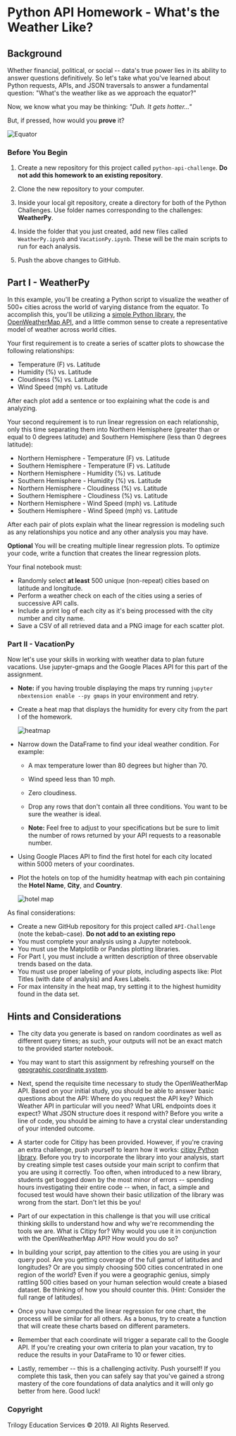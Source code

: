 # Python API Homework - What's the Weather Like?## BackgroundWhether financial, political, or social -- data's true power lies in its ability to answer questions definitively. So let's take what you've learned about Python requests, APIs, and JSON traversals to answer a fundamental question: "What's the weather like as we approach the equator?"Now, we know what you may be thinking: _"Duh. It gets hotter..."_But, if pressed, how would you **prove** it?![Equator](Images/equatorsign.png)### Before You Begin1. Create a new repository for this project called `python-api-challenge`. **Do not add this homework to an existing repository**.2. Clone the new repository to your computer.3. Inside your local git repository, create a directory for both of the  Python Challenges. Use folder names corresponding to the challenges: **WeatherPy**.4. Inside the folder that you just created, add new files called `WeatherPy.ipynb` and `VacationPy.ipynb`. These will be the main scripts to run for each analysis.5. Push the above changes to GitHub.## Part I - WeatherPyIn this example, you'll be creating a Python script to visualize the weather of 500+ cities across the world of varying distance from the equator. To accomplish this, you'll be utilizing a [simple Python library](https://pypi.python.org/pypi/citipy), the [OpenWeatherMap API](https://openweathermap.org/api), and a little common sense to create a representative model of weather across world cities.Your first requirement is to create a series of scatter plots to showcase the following relationships:* Temperature (F) vs. Latitude* Humidity (%) vs. Latitude* Cloudiness (%) vs. Latitude* Wind Speed (mph) vs. LatitudeAfter each plot add a sentence or too explaining what the code is and analyzing.Your second requirement is to run linear regression on each relationship, only this time separating them into Northern Hemisphere (greater than or equal to 0 degrees latitude) and Southern Hemisphere (less than 0 degrees latitude):* Northern Hemisphere - Temperature (F) vs. Latitude* Southern Hemisphere - Temperature (F) vs. Latitude* Northern Hemisphere - Humidity (%) vs. Latitude* Southern Hemisphere - Humidity (%) vs. Latitude* Northern Hemisphere - Cloudiness (%) vs. Latitude* Southern Hemisphere - Cloudiness (%) vs. Latitude* Northern Hemisphere - Wind Speed (mph) vs. Latitude* Southern Hemisphere - Wind Speed (mph) vs. LatitudeAfter each pair of plots explain what the linear regression is modeling such as any relationships you notice and any other analysis you may have.**Optional** You will be creating multiple linear regression plots. To optimize your code, write a function that creates the linear regression plots.Your final notebook must:* Randomly select **at least** 500 unique (non-repeat) cities based on latitude and longitude.* Perform a weather check on each of the cities using a series of successive API calls.* Include a print log of each city as it's being processed with the city number and city name.* Save a CSV of all retrieved data and a PNG image for each scatter plot.### Part II - VacationPyNow let's use your skills in working with weather data to plan future vacations. Use jupyter-gmaps and the Google Places API for this part of the assignment.* **Note:** if you having trouble displaying the maps try running `jupyter nbextension enable --py gmaps` in your environment and retry.* Create a heat map that displays the humidity for every city from the part I of the homework.  ![heatmap](Images/heatmap.png)* Narrow down the DataFrame to find your ideal weather condition. For example:  * A max temperature lower than 80 degrees but higher than 70.  * Wind speed less than 10 mph.  * Zero cloudiness.  * Drop any rows that don't contain all three conditions. You want to be sure the weather is ideal.  * **Note:** Feel free to adjust to your specifications but be sure to limit the number of rows returned by your API requests to a reasonable number.* Using Google Places API to find the first hotel for each city located within 5000 meters of your coordinates.* Plot the hotels on top of the humidity heatmap with each pin containing the **Hotel Name**, **City**, and **Country**.  ![hotel map](Images/hotel_map.png)As final considerations:* Create a new GitHub repository for this project called `API-Challenge` (note the kebab-case). **Do not add to an existing repo*** You must complete your analysis using a Jupyter notebook.* You must use the Matplotlib or Pandas plotting libraries.* For Part I, you must include a written description of three observable trends based on the data.* You must use proper labeling of your plots, including aspects like: Plot Titles (with date of analysis) and Axes Labels.* For max intensity in the heat map, try setting it to the highest humidity found in the data set.## Hints and Considerations* The city data you generate is based on random coordinates as well as different query times; as such, your outputs will not be an exact match to the provided starter notebook.* You may want to start this assignment by refreshing yourself on the [geographic coordinate system](http://desktop.arcgis.com/en/arcmap/10.3/guide-books/map-projections/about-geographic-coordinate-systems.htm).* Next, spend the requisite time necessary to study the OpenWeatherMap API. Based on your initial study, you should be able to answer  basic questions about the API: Where do you request the API key? Which Weather API in particular will you need? What URL endpoints does it expect? What JSON structure does it respond with? Before you write a line of code, you should be aiming to have a crystal clear understanding of your intended outcome.* A starter code for Citipy has been provided. However, if you're craving an extra challenge, push yourself to learn how it works: [citipy Python library](https://pypi.python.org/pypi/citipy). Before you try to incorporate the library into your analysis, start by creating simple test cases outside your main script to confirm that you are using it correctly. Too often, when introduced to a new library, students get bogged down by the most minor of errors -- spending hours investigating their entire code -- when, in fact, a simple and focused test would have shown their basic utilization of the library was wrong from the start. Don't let this be you!* Part of our expectation in this challenge is that you will use critical thinking skills to understand how and why we're recommending the tools we are. What is Citipy for? Why would you use it in conjunction with the OpenWeatherMap API? How would you do so?* In building your script, pay attention to the cities you are using in your query pool. Are you getting coverage of the full gamut of latitudes and longitudes? Or are you simply choosing 500 cities concentrated in one region of the world? Even if you were a geographic genius, simply rattling 500 cities based on your human selection would create a biased dataset. Be thinking of how you should counter this. (Hint: Consider the full range of latitudes).* Once you have computed the linear regression for one chart, the process will be similar for all others. As a bonus, try to create a function that will create these charts based on different parameters.* Remember that each coordinate will trigger a separate call to the Google API. If you're creating your own criteria to plan your vacation, try to reduce the results in your DataFrame to 10 or fewer cities.* Lastly, remember -- this is a challenging activity. Push yourself! If you complete this task, then you can safely say that you've gained a strong mastery of the core foundations of data analytics and it will only go better from here. Good luck!### CopyrightTrilogy Education Services © 2019. All Rights Reserved.